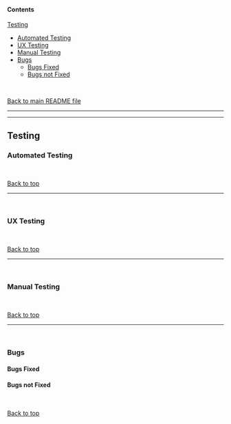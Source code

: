 <br>

#### Contents
[Testing](#testing)
- [Automated Testing](#automated-testing)
- [UX Testing](#ux-testing)
- [Manual Testing](#manual-testing)
- [Bugs](#bugs)
    - [Bugs Fixed](#bugs-fixed)
    - [Bugs not Fixed](#bugs-not-fixed)

<br>

[Back to main README file](README.md#contents)

---
---

## Testing

### Automated Testing

<br>

[Back to top](#contents)

---

<br>


### UX Testing

<br>

[Back to top](#contents)

---

<br>

### Manual Testing

<br>

[Back to top](#contents)

---

<br>

### Bugs
#### Bugs Fixed

#### Bugs not Fixed

<br>

[Back to top](#contents)